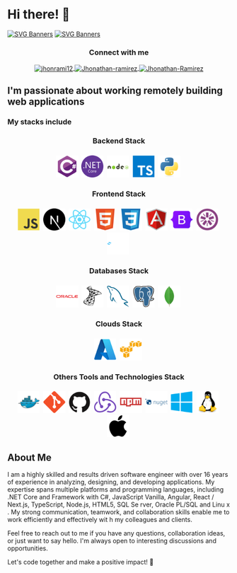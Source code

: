 # Hi there! 👋 <br/>
[![SVG Banners](https://svg-banners.vercel.app/api?type=glitch&text1=I%27m%20Jhonathan🤖&width=900&height=100)](https://github.com/Akshay090/svg-banners)
[![SVG Banners](https://svg-banners.vercel.app/api?type=luminance&text1=Full%20Stack%20Developer&width=900&height=170)](https://github.com/Akshay090/svg-banners)

<h3 align="center">Connect with me</h3>
<p align="center">
<a href="https://twitter.com/jhonrami12" target="_blank">
    <img align="center" alt="jhonrami12" height="30" width="40" src="https://skillicons.dev/icons?i=twitter" />
</a>
  
<a href="https://www.linkedin.com/in/jhonathan-ramirez-a7618285" target="_blank">
    <img align="center" alt="Jhonathan-ramirez" height="30"  width="40" src="https://skillicons.dev/icons?i=linkedin" />
</a>
<a href="https://instagram.com/jhonrami12" target="_blank">
    <img align="center" alt="Jhonathan-Ramirez" height="30" width="40" src="https://skillicons.dev/icons?i=instagram" />
</a>
</p>

## I'm passionate about working remotely building web applications


### My stacks include
<h3 align="center"><b> Backend Stack</b><h3>
<p align="center">
<img src="https://github.com/devicons/devicon/blob/master/icons/csharp/csharp-original.svg" alt=".NET C#" width="50" height="50"/>&nbsp;
<img src="https://github.com/devicons/devicon/blob/master/icons/dotnetcore/dotnetcore-original.svg" alt=".NET Core" width="50" height="50"/>&nbsp;
<img src="https://github.com/devicons/devicon/blob/master/icons/nodejs/nodejs-original-wordmark.svg" alt="Node.js" width="50" height="50"/>&nbsp;
 <img src="https://github.com/devicons/devicon/blob/master/icons/typescript/typescript-original.svg" alt="TypeScript" width="50" height="50"/>&nbsp;
   <img src="https://github.com/devicons/devicon/blob/master/icons/python/python-original.svg" alt="TypeScript" width="50" height="50"/>&nbsp;
<p>
<h3 align="center"><b> Frontend Stack</b><h3>
<p align="center">
<img src="https://github.com/devicons/devicon/blob/master/icons/javascript/javascript-original.svg" alt="JavaScript" width="50" height="50"/>&nbsp;
<img src="https://github.com/devicons/devicon/blob/master/icons/nextjs/nextjs-original.svg" alt="Next.js" width="50" height="50"/>&nbsp;
<img src="https://github.com/devicons/devicon/blob/master/icons/react/react-original.svg" alt="React" width="50" height="50"/>&nbsp;
<img src="https://github.com/devicons/devicon/blob/master/icons/html5/html5-original.svg" alt="HTML5" width="50" height="50"/>&nbsp;
<img src="https://github.com/devicons/devicon/blob/master/icons/css3/css3-original.svg" alt="CSS" width="50" height="50"/>&nbsp;    
<img src="https://github.com/devicons/devicon/blob/master/icons/angularjs/angularjs-original.svg" alt="Angular" width="50" height="50"/>&nbsp;    
<img src="https://github.com/devicons/devicon/blob/master/icons/bootstrap/bootstrap-original.svg" alt="Bootstrap" width="50" height="50"/>&nbsp;
<img src="https://github.com/devicons/devicon/blob/master/icons/jasmine/jasmine-plain.svg" alt="Jasmine" width="50" height="50"/>&nbsp;
<img src="https://github.com/devicons/devicon/blob/master/icons/tailwindcss/tailwindcss-original-wordmark.svg" alt="Tailwinds" width="50" height="50"/>&nbsp; <p>
<h3 align="center"><b> Databases Stack</b><h3>
<p align="center">
<img src="https://github.com/devicons/devicon/blob/master/icons/oracle/oracle-original.svg" alt="Oracle PL/SQL" width="50" height="50"/>&nbsp;
<img src="https://github.com/devicons/devicon/blob/master/icons/microsoftsqlserver/microsoftsqlserver-plain.svg" alt="SQL Server" width="50" height="50"/>&nbsp;
<img src="https://github.com/devicons/devicon/blob/master/icons/mysql/mysql-original.svg" alt="MySQL" width="50" height="50"/>&nbsp;
<img src="https://github.com/devicons/devicon/blob/master/icons/postgresql/postgresql-original.svg" alt="PostgreSql" width="50" height="50"/>&nbsp;
<img src="https://github.com/devicons/devicon/blob/master/icons/mongodb/mongodb-original.svg" alt="MongoDB" width="50" height="50"/>&nbsp;
<p>
<h3 align="center"><b> Clouds Stack</b><h3>
<p align="center">
<img src="https://github.com/devicons/devicon/blob/master/icons/azure/azure-original.svg" alt="Azure" width="50" height="50"/>&nbsp;
<img src="https://github.com/devicons/devicon/blob/master/icons/amazonwebservices/amazonwebservices-original.svg" alt="Amazon" width="50" height="50"/>&nbsp;
<p>
<h3 align="center"><b> Others Tools and Technologies Stack</b><h3>
<p align="center">
<img src="https://github.com/devicons/devicon/blob/master/icons/docker/docker-original.svg" alt="Docker" width="50" height="50"/>&nbsp;
<img src="https://github.com/devicons/devicon/blob/master/icons/git/git-original.svg" alt="Git" width="50" height="50"/>&nbsp;
<img src="https://github.com/devicons/devicon/blob/master/icons/github/github-original.svg" alt="GitHub" width="50" height="50"/>&nbsp;
<img src="https://github.com/devicons/devicon/blob/master/icons/redux/redux-original.svg" alt="Redux" width="50" height="50"/>&nbsp;
<img src="https://github.com/devicons/devicon/blob/master/icons/npm/npm-original-wordmark.svg" alt="npm" width="50" height="50"/>&nbsp;
<img src="https://github.com/devicons/devicon/blob/master/icons/nuget/nuget-original-wordmark.svg" alt="Nuget" width="50" height="50"/>&nbsp;
<img src="https://github.com/devicons/devicon/blob/master/icons/windows8/windows8-original.svg" alt="Windows" width="50" height="50"/>&nbsp;
<img src="https://github.com/devicons/devicon/blob/master/icons/linux/linux-original.svg" alt="Linux" width="50" height="50"/>&nbsp;    
<img src="https://github.com/devicons/devicon/blob/master/icons/apple/apple-original.svg" alt="Apple" width="50" height="50"/>&nbsp;
<p>

## About Me

I am a highly skilled and results driven software engineer with over 16 years of
experience in analyzing, designing, and developing applications. My expertise
spans multiple platforms and programming languages, including .NET Core and
Framework with C#, JavaScript Vanilla, Angular, React / Next.js, TypeScript,
Node.js, HTML5, SQL Se rver, Oracle PL/SQL and Linu x . My strong
communication, teamwork, and collaboration skills enable me to work efficiently
and effectively wit h my colleagues and clients.


Feel free to reach out to me if you have any questions, collaboration ideas, or just want to say hello. I'm always open to interesting discussions and opportunities.

Let's code together and make a positive impact! 🚀


<!--
**jhonrami12/jhonrami12** is a ✨ _special_ ✨ repository because its `README.md` (this file) appears on your GitHub profile.

Here are some ideas to get you started:

- 🔭 I’m currently working on ...
- 🌱 I’m currently learning ...
- 👯 I’m looking to collaborate on ...
- 🤔 I’m looking for help with ...
- 💬 Ask me about ...
- 📫 How to reach me: ...
- 😄 Pronouns: ...
- ⚡ Fun fact: ...
-->
